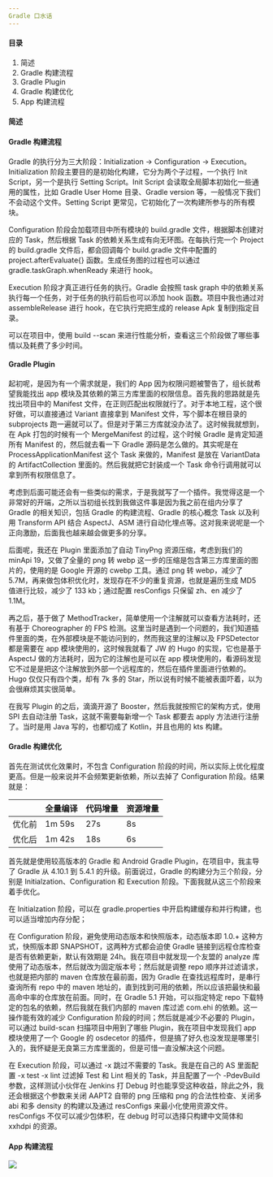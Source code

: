 ```yaml
---
Gradle 口水话
---
```


#### 目录

1. 简述
2. Gradle 构建流程
3. Gradle Plugin
4. Gradle 构建优化
5. App 构建流程

#### 简述

#### Gradle 构建流程

Gradle 的执行分为三大阶段：Initialization -> Configuration -> Execution。Initialization 阶段主要目的是初始化构建，它分为两个子过程，一个执行 Init Script，另一个是执行 Setting Script。Init Script 会读取全局脚本初始化一些通用的属性，比如 Gradle User Home 目录、Gradle version 等，一般情况下我们不会动这个文件。Setting Script 更常见，它初始化了一次构建所参与的所有模块。

Configuration 阶段会加载项目中所有模块的 build.gradle 文件，根据脚本创建对应的 Task，然后根据 Task 的依赖关系生成有向无环图。在每执行完一个 Project 的 build.gradle 文件后，都会回调每个 build.gradle 文件中配置的 project.afterEvaluate{} 函数。生成任务图的过程也可以通过 gradle.taskGraph.whenReady 来进行 hook。

Execution 阶段才真正进行任务的执行。Gradle 会按照 task graph 中的依赖关系执行每一个任务，对于任务的执行前后也可以添加 hook 函数。项目中我也通过对 assembleRelease 进行 hook，在它执行完把生成的 release Apk 复制到指定目录。

可以在项目中，使用 build --scan 来进行性能分析，查看这三个阶段做了哪些事情以及耗费了多少时间。

#### Gradle Plugin

起初呢，是因为有一个需求就是，我们的 App 因为权限问题被警告了，组长就希望我能找出 app 模块及其依赖的第三方库里面的权限信息。首先我的思路就是先找出项目中的 Manifest 文件，在正则匹配出权限就行了。对于本地工程，这个很好做，可以直接通过 Variant 直接拿到 Manifest 文件，写个脚本在根目录的 subprojects 跑一遍就可以了。但是对于第三方库就没办法了。这时候我就想到，在 Apk 打包的时候有一个 MergeManifest 的过程，这个时候 Gradle 是肯定知道所有 Manifest 的，然后就去看一下 Gradle 源码是怎么做的。其实呢是在 ProcessApplicationManifest 这个 Task 来做的，Manifest 是放在 VariantData 的 ArtifactCollection 里面的。然后我就把它封装成一个 Task 命令行调用就可以拿到所有权限信息了。

考虑到后面可能还会有一些类似的需求，于是我就写了一个插件。我觉得这是一个非常好的开端，之所以当初组长找到我做这件事是因为我之前在组内分享了 Gradle 的相关知识，包括 Gradle 的构建流程、Gradle 的核心概念 Task 以及利用 Transform API 结合 AspectJ、ASM 进行自动化埋点等。这对我来说呢是一个正向激励，后面我也越来越会做更多的分享。

后面呢，我还在 Plugin 里面添加了自动 TinyPng 资源压缩，考虑到我们的 minApi 19，又做了全量的 png 转 webp 这一步的压缩是包含第三方库里面的图片的，使用的是 Google 开源的 cwebp 工具。通过 png 转 webp，减少了 5.7M，再来做包体积优化时，发现存在不少的重复资源，也就是遍历生成 MD5 值进行比较，减少了 133 kb；通过配置 resConfigs 只保留 zh、en 减少了 1.1M。

再之后，基于做了 MethodTracker，简单使用一个注解就可以查看方法耗时，还有基于 Choreographer 的 FPS 检测。这里当时是遇到一个问题的，我们知道插件里面的类，在外部模块是不能访问到的，然而我这里的注解以及 FPSDetector 都是需要在 app 模块使用的，这时候我就看了 JW 的 Hugo 的实现，它也是基于 AspectJ 做的方法耗时，因为它的注解也是可以在 app 模块使用的，看源码发现它不过是是把这个注解放到外部一个远程库的，然后在插件里面进行依赖的。Hugo 仅仅只有四个类，却有 7k 多的 Star，所以说有时候不能被表面吓着，以为会很麻烦其实很简单。

在我写 Plugin 的之后，滴滴开源了 Booster，然后我就按照它的架构方式，使用 SPI 去自动注册 Task，这就不需要每新增一个 Task 都要去 apply 方法进行注册了。当时是用 Java 写的，也都切成了 Kotlin，并且也用的 kts 构建。

#### Gradle 构建优化

首先在测试优化效果时，不包含 Configuration 阶段的时间，所以实际上优化程度更高。但是一般来说并不会频繁更新依赖，所以去掉了 Configuration 阶段。结果就是：

|        | 全量编译 | 代码增量 | 资源增量 |
| ------ | -------- | -------- | -------- |
| 优化前 | 1m 59s   | 27s      | 8s       |
| 优化后 | 1m 42s   | 18s      | 6s       |

首先就是使用较高版本的 Gradle 和 Android Gradle Plugin，在项目中，我主导了 Gradle 从 4.10.1 到 5.4.1 的升级。前面说过，Gradle 的构建分为三个阶段，分别是 Initialzation、Configuration 和 Execution 阶段。下面我就从这三个阶段来着手优化。

在 Initialzation 阶段，可以在 gradle.properties 中开启构建缓存和并行构建，也可以适当增加内存分配；

在 Configuration 阶段，避免使用动态版本和快照版本，动态版本即 1.0.+ 这种方式，快照版本即 SNAPSHOT，这两种方式都会迫使 Gradle 链接到远程仓库检查是否有依赖更新，默认有效期是 24h。我在项目中就发现一个友盟的 analyze 库使用了动态版本，然后就改为固定版本号；然后就是调整 repo 顺序并过滤请求，也就是把内部的 maven 仓库放在最前面，因为 Gradle 在查找远程库时，是串行查询所有 repo 中的 maven 地址的，直到找到可用的依赖，所以应该把最快和最高命中率的仓库放在前面。同时，在 Gradle 5.1 开始，可以指定特定 repo 下载特定的包名的依赖，然后我就在我们内部的 maven 库过滤 com.ehi 的依赖。这一操作能有效的减少 Configuration 阶段的时间；然后就是减少不必要的 Plugin，可以通过 build-scan 扫描项目中用到了哪些 Plugin，我在项目中发现我们 app 模块使用了一个 Google 的 osdecetor 的插件，但是搞了好久也没发现是哪里引入的，我怀疑是无良第三方库里面的，但是可惜一直没解决这个问题。

在 Execution 阶段，可以通过 -x 跳过不需要的 Task。我是在自己的 AS 里面配置 -x test -x lint 过滤掉 Test 和 Lint 相关的 Task，并且配置了一个 -PdevBuild 参数，这样测试小伙伴在 Jenkins 打 Debug 时也能享受这种收益，除此之外，我还会根据这个参数来关闭 AAPT2 自带的 png 压缩和 png 的合法性检查、关闭多 abi 和多 density 的构建以及通过 resConfigs 来最小化使用资源文件。resConfigs 不仅可以减少包体积，在 debug 时可以选择只构建中文简体和 xxhdpi 的资源。

#### App 构建流程

![](https://i.loli.net/2019/05/07/5cd14ad86262c.png)